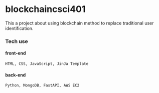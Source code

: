 # blockchaincsci401
  This a project about using blockchain method to replace traditional user identification.
  ### Tech use
  #### front-end
    HTML, CSS, JavaScript, JinJa Template
  #### back-end  
    Python, MongoDB, FastAPI, AWS EC2
